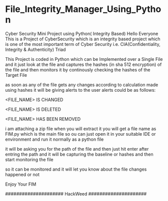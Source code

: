# File_Integrity_Manager_Using_Python
Cyber Security Mini Project using Python( Integrity Based)
Hello Everyone This is a Project of CyberSecurity which is an integrity based project which is one of the most important term of Cyber Security i.e. CIA(Confidentiality, Integrity & Authenticity) Triad

This Project is coded in Python which can be Implemented over a Single File and it just look at the file and captures the hashes (in sha 512 encryption) of the file and then monitors it by continously checking the hashes of the Target File

as soon as any of the file gets any changes according to calculation made using hashes it will be giving alerts to the user alerts could be as follows:

<FILE_NAME> IS CHANGED

<FILE_NAME> IS DELETED

<FILE_NAME> HAS BEEN REMOVED

i am attaching a zip file when you will extract it you will get a file name as FIM.py which is the main file so ou can just open it in your suitable IDE or environment and run it normally as a python file

it will be asking you for the path of the file and then just hit enter after entring the path and it will be capturing the baseline or hashes and then start monitoring the file

so it can be monitored and it will let you know about the file changes happened or not

Enjoy Your FIM

#####################
HackWeed
#####################
